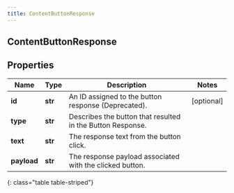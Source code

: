 ```yaml
---
title: ContentButtonResponse
---
```

## ContentButtonResponse

## Properties

|Name | Type | Description | Notes|
|------------ | ------------- | ------------- | -------------|
| **id** | **str** | An ID assigned to the button response (Deprecated). | [optional] |
| **type** | **str** | Describes the button that resulted in the Button Response. | |
| **text** | **str** | The response text from the button click. | |
| **payload** | **str** | The response payload associated with the clicked button. | |
{: class="table table-striped"}


